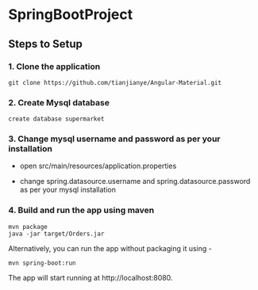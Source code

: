 # SpringBootProject

## Steps to Setup

### 1. Clone the application

	git clone https://github.com/tianjianye/Angular-Material.git

### 2. Create Mysql database

	create database supermarket

### 3. Change mysql username and password as per your installation

+ open		src/main/resources/application.properties

+ change	spring.datasource.username and spring.datasource.password as per your mysql installation

### 4. Build and run the app using maven

	mvn package
	java -jar target/Orders.jar

Alternatively, you can run the app without packaging it using -

	mvn spring-boot:run
	
The app will start running at http://localhost:8080.
